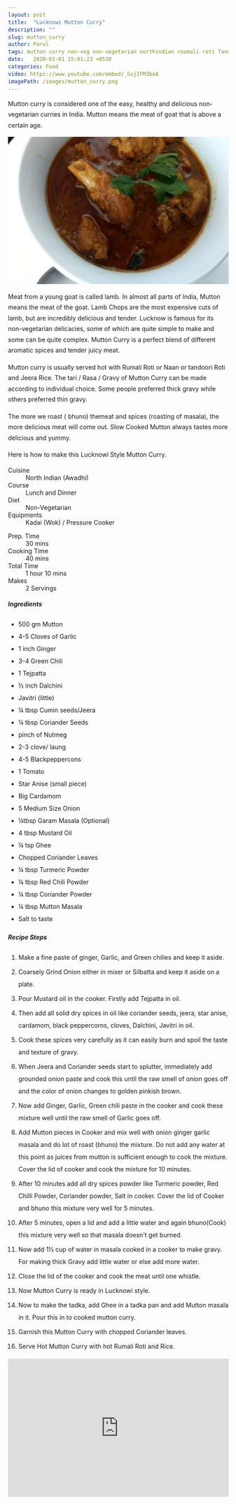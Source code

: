 ```yaml
---
layout: post
title:  "Lucknowi Mutton Curry"
description: ""
slug: mutton_curry
author: Parul
tags: mutton curry non-veg non-vegetarian northindian roomali roti Tandori roti bakrid spicy healthy gravy muttonchops indian lunch dinner party lambcurry foodyindianmom recipe nonvegfoodlovers awadhi traditional masala goat meat nonvegfoodideas
date:   2020-03-01 15:01:23 +0530
categories: Food
video: https://www.youtube.com/embed/_GsjIFM3boA
imagePath: /images/mutton_curry.png
---
```

<p class="text-justify" style="line-height: 175%;">
Mutton curry is considered one of the easy, healthy and delicious non-vegetarian curries in India. Mutton means the meat of goat that is above a certain age.
</p>

<div class="row">
    <div class="col-md-12"><img src="../images/mutton_curry.png" alt="" class="rounded img-fluid mb-2"></div>
</div>

<p class="text-justify" style="line-height: 175%;">
Meat from a young goat is called lamb. In almost all parts of India, Mutton means the meat of the goat. Lamb Chops are the most expensive cuts of lamb, but are incredibly delicious and tender. Lucknow is famous for its non-vegetarian delicacies, some of which are quite simple to make and some can be quite complex. Mutton Curry is a perfect blend of different aromatic spices and tender juicy meat.
</p>

<p class="text-justify" style="line-height: 175%;">
Mutton curry is usually served hot with Rumali Roti or Naan or tandoori Roti and Jeera Rice. The tari / Rasa / Gravy of Mutton Curry can be made according to individual choice. Some people preferred thick gravy while others preferred thin gravy.
</p>

<p class="text-justify" style="line-height: 175%;">
The more we roast ( bhuno) themeat and spices (roasting of masala), the more delicious meat will come out. Slow Cooked Mutton always tastes more delicious and yummy.
</p>

<p class="text-justify" style="line-height: 175%;">
Here is how to make this Lucknowi Style Mutton Curry.
</p>

<div class="row">
    <div class="col-md-6">
        <dl class="row">
            <dt class="col-sm-4">Cuisine</dt><dd class="col-sm-7">North Indian (Awadhi)</dd>
            <dt class="col-sm-4">Course</dt><dd class="col-sm-7">Lunch and Dinner</dd>
            <dt class="col-sm-4">Diet</dt><dd class="col-sm-7">Non-Vegetarian</dd>
            <dt class="col-sm-4">Equipments</dt><dd class="col-sm-7">Kadai (Wok) / Pressure Cooker</dd>
        </dl>
    </div>
    <div class="col-md-6">
        <dl class="row">
            <dt class="col-sm-5">Prep. Time</dt><dd class="col-sm-7">30 mins</dd>
            <dt class="col-sm-5">Cooking Time</dt><dd class="col-sm-7">40 mins</dd>
            <dt class="col-sm-5">Total Time</dt><dd class="col-sm-7">1 hour 10 mins</dd>
            <dt class="col-sm-5">Makes</dt><dd class="col-sm-7">2 Servings</dd>
        </dl>
    </div>
</div>

<section>
    <div class="recipe-section-divider"></div>
    <div class="row" id="ingredients">
        <div class="col-md-12"><h5 class="font-weight-bold">Ingredients</h5></div>
    </div>
    <div class="row">
        <div class="col-md-12">            
            <ul style="line-height: 200%">
                <li>500 gm Mutton</li>
                <li>4-5 Cloves of Garlic</li>
                <li>1 inch Ginger</li>
                <li>3-4 Green Chili</li>
                <li>1 Tejpatta</li>
                <li>½ inch Dalchini</li>
                <li>Javitri (little)</li>
                <li>¼ tbsp Cumin seeds/Jeera</li>
                <li>¼ tbsp Coriander Seeds</li>
                <li>pinch of Nutmeg</li>
                <li>2-3 clove/ laung</li>
                <li>4-5 Blackpeppercons</li>
                <li>1 Tomato</li>
                <li>Star Anise (small piece)</li>
                <li>Big Cardamom</li>
                <li>5 Medium Size Onion</li>
                <li>¼tbsp Garam Masala (Optional)</li>
                <li>4 tbsp Mustard Oil</li>
                <li>¼ tsp Ghee</li>
                <li>Chopped Coriander Leaves</li>
                <li>¼ tbsp Turmeric Powder</li>
                <li>¼ tbsp Red Chili Powder</li>
                <li>¼ tbsp Coriander Powder</li>
                <li>¼ tbsp Mutton Masala</li>
                <li>Salt to taste</li>
            </ul>
        </div>
    </div>
</section>
<div class="recipe-section-divider"></div>
<div class="row" id="recipe">
        <div class="col-md-12"><h5 class="font-weight-bold">Recipe Steps</h5></div>
    </div>
<div class="row">
    <div class="col-md-12">
    <ol class="text-justify" style="line-height: 200%">
        <li style="margin-bottom:5px;">Make a fine paste of ginger, Garlic, and Green chilies and keep it aside.</li>
        <li style="margin-bottom:5px;">Coarsely Grind Onion either in mixer or Silbatta and keep it aside on a plate.</li>
        <li style="margin-bottom:5px;">Pour Mustard oil in the cooker. Firstly add Tejpatta in oil.</li>
        <li style="margin-bottom:5px;">Then add all solid dry spices in oil like coriander seeds, jeera, star anise, cardamom, black peppercorns, cloves, Dalchini, Javitri in oil.</li>
        <li style="margin-bottom:5px;">Cook these spices very carefully as it can easily burn and spoil the taste and texture of gravy.</li>
        <li style="margin-bottom:5px;">When Jeera and Coriander seeds start to splutter, immediately add grounded onion paste and cook this until the raw smell of onion goes off and the color of onion changes to golden pinkish brown.</li>
        <li style="margin-bottom:5px;">Now add Ginger, Garlic, Green chili paste in the cooker and cook these mixture well until the raw smell of Garlic goes off.</li>
        <li style="margin-bottom:5px;">Add Mutton pieces in Cooker and mix well with onion ginger garlic masala and do lot of roast (bhuno) the mixture. Do not add any water at this point as juices from mutton is sufficient enough to cook the mixture. Cover the lid of cooker and cook the mixture for 10 minutes.</li>
        <li style="margin-bottom:5px;">After 10 minutes add all dry spices powder like Turmeric powder, Red Chilli Powder, Coriander powder, Salt in cooker. Cover the lid of Cooker and bhuno this mixture very well for 5 minutes.</li>
        <li style="margin-bottom:5px;">After 5 minutes, open a lid and add a little water and again bhuno(Cook) this mixture very well so that masala doesn't get burned.</li>
        <li style="margin-bottom:5px;">Now add 1½ cup of water in masala cooked in a cooker to make gravy. For making thick Gravy add little water or else add more water.</li>
        <li style="margin-bottom:5px;">Close the lid of the cooker and cook the meat until one whistle.</li>
        <li style="margin-bottom:5px;">Now Mutton Curry is ready in Lucknowi style.</li>
        <li style="margin-bottom:5px;">Now to make the tadka, add Ghee in a tadka pan and add Mutton masala in it. Pour this in to cooked mutton curry.</li>
        <li style="margin-bottom:5px;">Garnish this Mutton Curry with chopped Coriander leaves.</li>
        <li style="margin-bottom:5px;">Serve Hot Mutton Curry with hot Rumali Roti and Rice.</li>
    </ol>
    </div>
</div>
<div class="row" id="video">
    <div class="col-md-12">
        <div class="embed-responsive embed-responsive-16by9">
            <iframe width="100%" height="315" src="https://www.youtube.com/embed/_GsjIFM3boA" frameborder="0" allow="accelerometer; autoplay; encrypted-media; gyroscope; picture-in-picture" allowfullscreen></iframe>
        </div>
    </div>
</div>
<br>